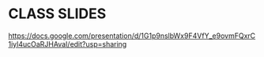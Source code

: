 # CLASS SLIDES
https://docs.google.com/presentation/d/1G1p9nslbWx9F4VfY_e9ovmFQxrC1iyl4ucOaRJHAvaI/edit?usp=sharing